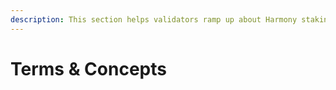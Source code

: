 ```yaml
---
description: This section helps validators ramp up about Harmony staking
---
```


# Terms & Concepts

## 





